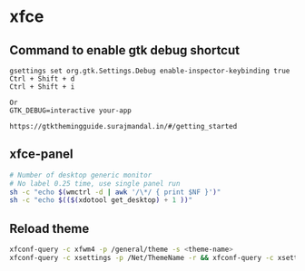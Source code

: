 # xfce

## Command to enable gtk debug shortcut

```
gsettings set org.gtk.Settings.Debug enable-inspector-keybinding true
Ctrl + Shift + d
Ctrl + Shift + i

Or
GTK_DEBUG=interactive your-app

https://gtkthemingguide.surajmandal.in/#/getting_started
```

## xfce-panel

```bash
# Number of desktop generic monitor
# No label 0.25 time, use single panel run
sh -c "echo $(wmctrl -d | awk '/\*/ { print $NF }')"
sh -c "echo $(($(xdotool get_desktop) + 1 ))"
```

## Reload theme

```bash
xfconf-query -c xfwm4 -p /general/theme -s <theme-name>
xfconf-query -c xsettings -p /Net/ThemeName -r && xfconf-query -c xsettings -p /Net/ThemeName -s [theme-name]
```
